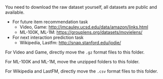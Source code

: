 You need to download the raw dataset yourself, all datasets are public and available.

- For future item recommendation task
  - Video, Game: http://jmcauley.ucsd.edu/data/amazon/links.html
  - ML-100K, ML-1M: https://grouplens.org/datasets/movielens/
- For next interaction prediction task
  - Wikipedia, Lastfm: http://snap.stanford.edu/jodie/

For Video and Game, directly move the `.gz` format files to this folder.

For ML-100K and ML-1M, move the unzipped folders to this folder.

For Wikipedia and LastFM, directly move the `.csv` format files to this folder.

